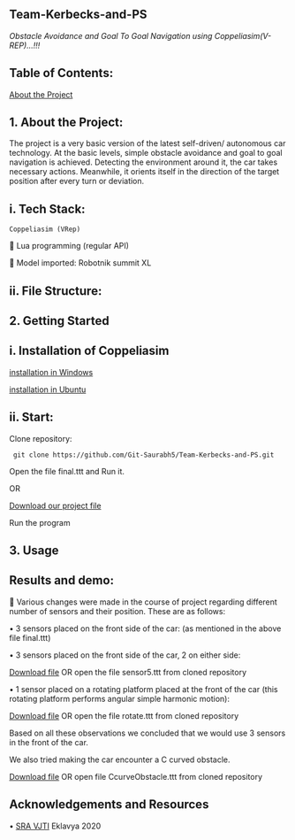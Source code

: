 ## Team-Kerbecks-and-PS
_Obstacle Avoidance and Goal To Goal Navigation using Coppeliasim(V-REP)...!!!_

## Table of Contents:
[About the Project]()
## 1. About the Project:
   The project is a very basic version of the latest self-driven/ autonomous car technology. At the basic levels, simple obstacle avoidance and goal to goal navigation is   achieved. Detecting the environment around it, the car takes necessary actions. Meanwhile, it orients itself in the direction of the target position after every turn or deviation.
  
  ## i. Tech Stack:
   	Coppeliasim (VRep)

	Lua programming (regular API)

	Model imported: Robotnik summit XL

 ## ii. File Structure:
 
 
## 2. Getting Started
  ## i.  Installation of Coppeliasim
  
   [installation in Windows](https://www.coppeliarobotics.com/files/CoppeliaSim_Edu_V4_0_0_Setup.exe)
   
   [installation in Ubuntu](https://www.coppeliarobotics.com/ubuntuVersions)
   
  ## ii.  Start:
   
   Clone repository:
   
     git clone https://github.com/Git-Saurabh5/Team-Kerbecks-and-PS.git
     
   Open the file final.ttt and Run it.
     
   OR
     
   [Download our project file](https://github.com/Git-Saurabh5/Team-Kerbecks-and-PS/raw/master/final.ttt)
   
   Run the program

## 3.  Usage
## Results and demo:
	Various changes were made in the course of project regarding different number of sensors and their position.
These are as follows:

•	3 sensors placed on the front side of the car: (as mentioned in the above file final.ttt)

•	3 sensors placed on the front side of the car, 2 on either side:

[Download file](https://github.com/Git-Saurabh5/Team-Kerbecks-and-PS/raw/master/sensor5.ttt) OR open the file sensor5.ttt from cloned repository

•	1 sensor placed on a rotating platform placed at the front of the car (this rotating platform performs angular simple harmonic motion): 

[Download file](https://github.com/Git-Saurabh5/Team-Kerbecks-and-PS/raw/master/rotate.ttt) OR open the file rotate.ttt from cloned repository

Based on all these observations we concluded that we would use 3 sensors in the front of the car.

We also tried making the car encounter a C curved obstacle.

[Download file](https://github.com/Git-Saurabh5/Team-Kerbecks-and-PS/raw/master/CcurveObstacle.ttt) OR open file CcurveObstacle.ttt from cloned repository 


## Acknowledgements and Resources
• [SRA VJTI](http://sra.vjti.info/) Eklavya 2020


